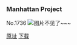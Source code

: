 ### Manhattan Project
No.1736
![图片不见了~~~](https://imgs.xkcd.com/comics/manhattan_project.png)

[原址](https://xkcd.com//1736) [下载](https://imgs.xkcd.com/comics/manhattan_project.png)

